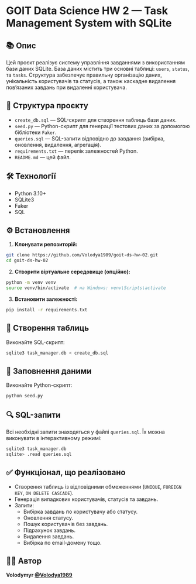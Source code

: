 # GOIT Data Science HW 2 — Task Management System with SQLite

## 📚 Опис

Цей проєкт реалізує систему управління завданнями з використанням бази даних SQLite. База даних містить три основні
таблиці: `users`, `status`, та `tasks`. Структура забезпечує правильну організацію даних, унікальність користувачів та
статусів, а також каскадне видалення пов’язаних завдань при видаленні користувача.

## 📂 Структура проєкту

- `create_db.sql` — SQL-скрипт для створення таблиць бази даних.
- `seed.py` — Python-скрипт для генерації тестових даних за допомогою бібліотеки `Faker`.
- `queries.sql` — SQL-запити відповідно до завдання (вибірка, оновлення, видалення, агрегація).
- `requirements.txt` — перелік залежностей Python.
- `README.md` — цей файл.

## 🛠️ Технології

- Python 3.10+
- SQLite3
- Faker
- SQL

## ⚙️ Встановлення

1. **Клонувати репозиторій:**

```bash
git clone https://github.com/Volodya1989/goit-ds-hw-02.git
cd goit-ds-hw-02
```

2. **Створити віртуальне середовище (опційно):**

```bash
python -m venv venv
source venv/bin/activate  # на Windows: venv\Scripts\activate
```

3. **Встановити залежності:**

```bash
pip install -r requirements.txt
```

## 🧱 Створення таблиць

Виконайте SQL-скрипт:

```bash
sqlite3 task_manager.db < create_db.sql
```

## 🌱 Заповнення даними

Виконайте Python-скрипт:

```bash
python seed.py
```

## 🔍 SQL-запити

Всі необхідні запити знаходяться у файлі `queries.sql`. Їх можна виконувати в інтерактивному режимі:

```bash
sqlite3 task_manager.db
sqlite> .read queries.sql
```

## ✅ Функціонал, що реалізовано

- Створення таблиць із відповідними обмеженнями (`UNIQUE`, `FOREIGN KEY`, `ON DELETE CASCADE`).
- Генерація випадкових користувачів, статусів та завдань.
- Запити:
    - Вибірка завдань по користувачу або статусу.
    - Оновлення статусу.
    - Пошук користувачів без завдань.
    - Підрахунок завдань.
    - Видалення завдань.
    - Вибірка по email-домену тощо.

## 🧑‍💻 Автор

**Volodymyr [@Volodya1989](https://github.com/Volodya1989)**
